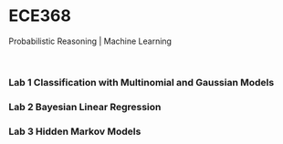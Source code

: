 # ECE368
Probabilistic Reasoning | Machine Learning

<br>
<h3>Lab 1 Classification with Multinomial and Gaussian Models</h3>

<p></p>

<h3>Lab 2 Bayesian Linear Regression </h3>

<p></p>

<h3>Lab 3 Hidden Markov Models </h3>

<p></p>
